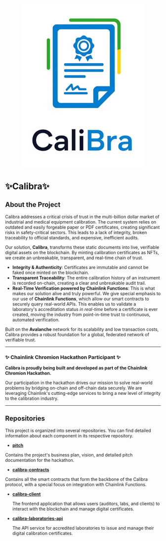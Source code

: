 <p align="center">
  <img src="logo_calibra.png" alt="Calibra Logo" width="400"/>
</p>

# ✨Calibra✨

## About the Project

Calibra addresses a critical crisis of trust in the multi-billion dollar market of industrial and medical equipment calibration. The current system relies on outdated and easily forgeable paper or PDF certificates, creating significant risks in safety-critical sectors. This leads to a lack of integrity, broken traceability to official standards, and expensive, inefficient audits.

Our solution, **Calibra**, transforms these static documents into live, verifiable digital assets on the blockchain. By minting calibration certificates as NFTs, we create an unbreakable, transparent, and real-time chain of trust.

-   **Integrity & Authenticity**: Certificates are immutable and cannot be faked once minted on the blockchain.
-   **Transparent Traceability**: The entire calibration history of an instrument is recorded on-chain, creating a clear and unbreakable audit trail.
-   **Real-Time Verification powered by Chainlink Functions**: This is what makes our solution alive and truly powerful. We give special emphasis to our use of **Chainlink Functions**, which allow our smart contracts to securely query real-world APIs. This enables us to validate a laboratory's accreditation status *in real-time* before a certificate is ever created, moving the industry from point-in-time trust to continuous, automated verification.

Built on the **Avalanche** network for its scalability and low transaction costs, Calibra provides a robust foundation for a global, federated network of verifiable trust.

---

### ✨ Chainlink Chromion Hackathon Participant ✨

**Calibra is proudly being built and developed as part of the Chainlink Chromion Hackathon.**

Our participation in the hackathon drives our mission to solve real-world problems by bridging on-chain and off-chain data securely. We are leveraging Chainlink's cutting-edge services to bring a new level of integrity to the calibration industry.

---

## Repositories

This project is organized into several repositories. You can find detailed information about each component in its respective repository.

* **[pitch](https://github.com/calibrachain/pitch)**
  
Contains the project's business plan, vision, and detailed pitch documentation for the hackathon.

* **[calibra-contracts](https://github.com/calibrachain/calibra-contracts)**

 Contains all the smart contracts that form the backbone of the Calibra protocol, with a special focus on integration with Chainlink Functions.

* **[calibra-client](https://github.com/calibrachain/calibra-client)**

  The frontend application that allows users (auditors, labs, and clients) to interact with the blockchain and manage digital certificates.
  
* **[calibra-laboratories-api](https://github.com/calibrachain/calibra-laboratories-api)**

  The API service for accredited laboratories to issue and manage their digital calibration certificates.
